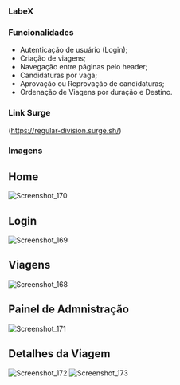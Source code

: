 ### LabeX

### Funcionalidades
- Autenticação de usuário (Login);
- Criação de viagens;
- Navegação entre páginas pelo header;
- Candidaturas por vaga;
- Aprovação ou Reprovação de candidaturas;
- Ordenação de Viagens por duração e Destino.

### Link Surge 

(https://regular-division.surge.sh/)

### Imagens

## Home

![Screenshot_170](https://user-images.githubusercontent.com/47544503/151646151-410b4664-9f83-4e87-a77e-d20d7268bdaf.png)

## Login
![Screenshot_169](https://user-images.githubusercontent.com/47544503/151646158-9f18f6e6-01b0-42f7-a796-ce386f0cc020.png)
 
## Viagens
![Screenshot_168](https://user-images.githubusercontent.com/47544503/151646163-27454eb9-1a45-49ce-a41b-3e6aafa9d4a5.png)
 
## Painel de Admnistração
![Screenshot_171](https://user-images.githubusercontent.com/47544503/151646170-bd47a255-b55f-494f-bddb-71f7f063b0a4.png)
 
## Detalhes da Viagem
![Screenshot_172](https://user-images.githubusercontent.com/47544503/151646179-bc996d78-1f70-42c9-ac49-27a1fada540c.png)
![Screenshot_173](https://user-images.githubusercontent.com/47544503/151646184-d495b49f-6402-4320-b9e1-2f9f69250bb8.png)
 